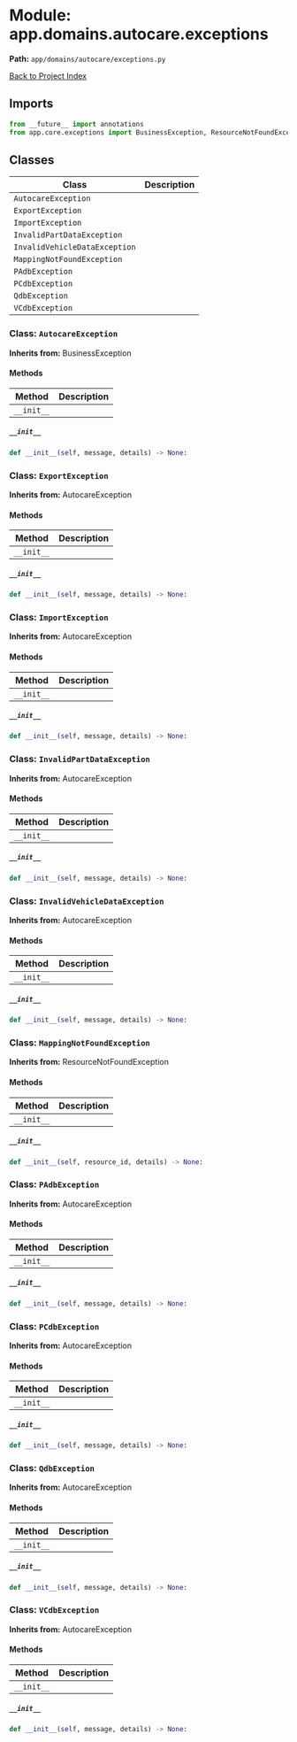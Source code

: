 # Module: app.domains.autocare.exceptions

**Path:** `app/domains/autocare/exceptions.py`

[Back to Project Index](../../../../index.md)

## Imports
```python
from __future__ import annotations
from app.core.exceptions import BusinessException, ResourceNotFoundException
```

## Classes

| Class | Description |
| --- | --- |
| `AutocareException` |  |
| `ExportException` |  |
| `ImportException` |  |
| `InvalidPartDataException` |  |
| `InvalidVehicleDataException` |  |
| `MappingNotFoundException` |  |
| `PAdbException` |  |
| `PCdbException` |  |
| `QdbException` |  |
| `VCdbException` |  |

### Class: `AutocareException`
**Inherits from:** BusinessException

#### Methods

| Method | Description |
| --- | --- |
| `__init__` |  |

##### `__init__`
```python
def __init__(self, message, details) -> None:
```

### Class: `ExportException`
**Inherits from:** AutocareException

#### Methods

| Method | Description |
| --- | --- |
| `__init__` |  |

##### `__init__`
```python
def __init__(self, message, details) -> None:
```

### Class: `ImportException`
**Inherits from:** AutocareException

#### Methods

| Method | Description |
| --- | --- |
| `__init__` |  |

##### `__init__`
```python
def __init__(self, message, details) -> None:
```

### Class: `InvalidPartDataException`
**Inherits from:** AutocareException

#### Methods

| Method | Description |
| --- | --- |
| `__init__` |  |

##### `__init__`
```python
def __init__(self, message, details) -> None:
```

### Class: `InvalidVehicleDataException`
**Inherits from:** AutocareException

#### Methods

| Method | Description |
| --- | --- |
| `__init__` |  |

##### `__init__`
```python
def __init__(self, message, details) -> None:
```

### Class: `MappingNotFoundException`
**Inherits from:** ResourceNotFoundException

#### Methods

| Method | Description |
| --- | --- |
| `__init__` |  |

##### `__init__`
```python
def __init__(self, resource_id, details) -> None:
```

### Class: `PAdbException`
**Inherits from:** AutocareException

#### Methods

| Method | Description |
| --- | --- |
| `__init__` |  |

##### `__init__`
```python
def __init__(self, message, details) -> None:
```

### Class: `PCdbException`
**Inherits from:** AutocareException

#### Methods

| Method | Description |
| --- | --- |
| `__init__` |  |

##### `__init__`
```python
def __init__(self, message, details) -> None:
```

### Class: `QdbException`
**Inherits from:** AutocareException

#### Methods

| Method | Description |
| --- | --- |
| `__init__` |  |

##### `__init__`
```python
def __init__(self, message, details) -> None:
```

### Class: `VCdbException`
**Inherits from:** AutocareException

#### Methods

| Method | Description |
| --- | --- |
| `__init__` |  |

##### `__init__`
```python
def __init__(self, message, details) -> None:
```
